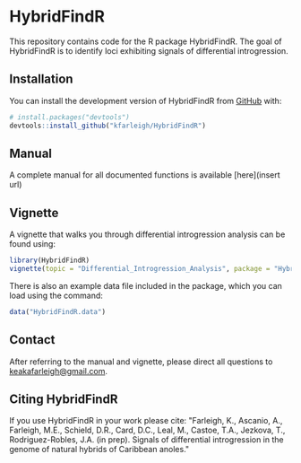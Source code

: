 
# HybridFindR

This repository contains code for the R package HybridFindR. The goal of HybridFindR is to identify loci exhibiting signals of differential introgression.

## Installation

You can install the development version of HybridFindR from [GitHub](https://github.com/) with:

```r
# install.packages("devtools")
devtools::install_github("kfarleigh/HybridFindR")
```

## Manual 
A complete manual for all documented functions is available [here](insert url) 

## Vignette

A vignette that walks you through differential introgression analysis can be found using:

```r 
library(HybridFindR)
vignette(topic = "Differential_Introgression_Analysis", package = "HybridFindR", build_vignettes = TRUE)
```

There is also an example data file included in the package, which you can load using the command:
```r
data("HybridFindR.data")
```

## Contact

After referring to the manual and vignette, please direct all questions to keakafarleigh@gmail.com. 

## Citing HybridFindR
If you use HybridFindR in your work please cite:
"Farleigh, K., Ascanio, A., Farleigh, M.E., Schield, D.R., Card, D.C., Leal, M., Castoe, T.A., Jezkova, T., Rodriguez-Robles, J.A. (in prep). Signals of differential introgression in the genome of natural hybrids of Caribbean anoles."
